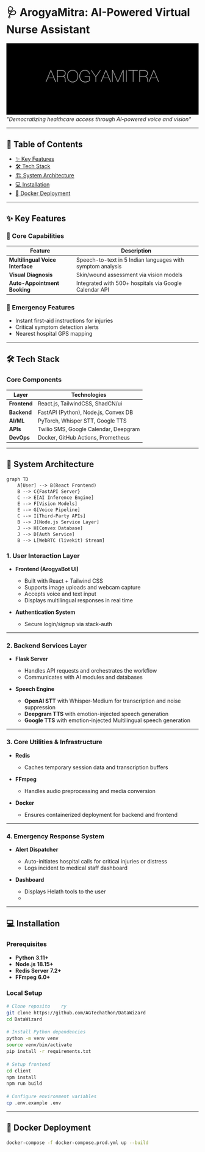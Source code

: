 # 🩺 ArogyaMitra: AI-Powered Virtual Nurse Assistant
![ArogyaMitra Logo](arogya.jpg) *"Democratizing healthcare access through AI-powered voice and vision"*

---

## 🌟 Table of Contents
- [✨ Key Features](#-key-features)
- [🛠️ Tech Stack](#-tech-stack)
- [🏗️ System Architecture](#-system-architecture)
- [💻 Installation](#-installation)
- [🐳 Docker Deployment](#-docker-deployment)

---

## ✨ Key Features

### 🤖 Core Capabilities

| Feature                     | Description                                               |
|----------------------------|-----------------------------------------------------------|
| **Multilingual Voice Interface** | Speech-to-text in 5 Indian languages with symptom analysis |
| **Visual Diagnosis**       | Skin/wound assessment via vision models|
| **Auto-Appointment Booking** | Integrated with 500+ hospitals via Google Calendar API  |

### 🚨 Emergency Features

- Instant first-aid instructions for injuries  
- Critical symptom detection alerts  
- Nearest hospital GPS mapping  

---

## 🛠️ Tech Stack

### Core Components

| Layer        | Technologies                            |
|--------------|-----------------------------------------|
| **Frontend** | React.js, TailwindCSS, ShadCN/ui        |
| **Backend**  | FastAPI (Python), Node.js, Convex DB    |
| **AI/ML**    | PyTorch, Whisper STT, Google TTS        |
| **APIs**     | Twilio SMS, Google Calendar, Deepgram   |
| **DevOps**   | Docker, GitHub Actions, Prometheus      |



---
## 🧠 System Architecture

```mermaid
graph TD
    A[User] --> B(React Frontend)
    B --> C{FastAPI Server}
    C --> E[AI Inference Engine]
    E --> F[Vision Models]
    E --> G[Voice Pipeline]
    C --> I[Third-Party APIs]
    B --> J[Node.js Service Layer]
    J --> H[Convex Database]
    J --> D[Auth Service]
    B --> L[WebRTC (livekit) Stream]
```


### 1. **User Interaction Layer**
- **Frontend (ArogyaBot UI)**
  - Built with React + Tailwind CSS
  - Supports image uploads and webcam capture
  - Accepts voice and text input
  - Displays multilingual responses in real time

- **Authentication System**
  - Secure login/signup via stack-auth

---

### 2. **Backend Services Layer**
- **Flask Server**
  - Handles API requests and orchestrates the workflow
  - Communicates with AI modules and databases

- **Speech Engine**
  - **OpenAI STT** with Whisper-Medium for transcription and noise suppression
  - **Deepgram TTS** with emotion-injected speech generation
  - **Google TTS** with emotion-injected Multilingual speech generation

---

### 3. **Core Utilities & Infrastructure**
- **Redis**
  - Caches temporary session data and transcription buffers

- **FFmpeg**
  - Handles audio preprocessing and media conversion

- **Docker**
  - Ensures containerized deployment for backend and frontend

---

### 4. **Emergency Response System**
- **Alert Dispatcher**
  - Auto-initiates hospital calls for critical injuries or distress
  - Logs incident to medical staff dashboard

- **Dashboard**
  - Displays  Helath tools to the user
  - 
---


## 💻 Installation

### Prerequisites

- **Python** **3.11+**
- **Node.js** **18.15+**
- **Redis Server** **7.2+**
- **FFmpeg** **6.0+**

### Local Setup

```bash
# Clone reposito    ry
git clone https://github.com/AGTechathon/DataWizard
cd DataWizard

# Install Python dependencies
python -m venv venv
source venv/bin/activate
pip install -r requirements.txt

# Setup frontend
cd client
npm install
npm run build

# Configure environment variables
cp .env.example .env
```
---

## 🐳 Docker Deployment

```bash
docker-compose -f docker-compose.prod.yml up --build
